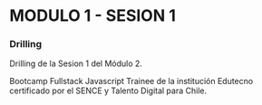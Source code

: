 # MODULO 1 - SESION 1
### Drilling

Drilling de la Sesion 1 del Módulo 2.

Bootcamp Fullstack Javascript Trainee de la institución Edutecno certificado por el SENCE y Talento Digital para Chile.

